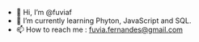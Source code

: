 - 👋 Hi, I’m @fuviaf
- 🌱 I’m currently learning Phyton, JavaScript and SQL.
- 📫 How to reach me : fuvia.fernandes@gmail.com

